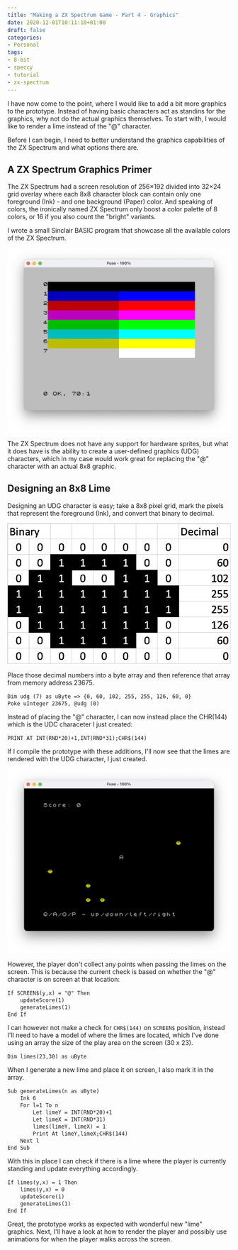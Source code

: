 ```yaml
---
title: "Making a ZX Spectrum Game - Part 4 - Graphics"
date: 2020-12-01T10:11:10+01:00
draft: false
categories:
- Personal
tags: 
- 8-bit
- speccy
- tutorial
- zx-spectrum
---
```


I have now come to the point, where I would like to add a bit more graphics to the prototype. Instead of having basic characters act as standins for the graphics, why not do the actual graphics themselves. To start with, I would like to render a lime instead of the "@" character.

Before I can begin, I need to better understand the graphics capabilities of the ZX Spectrum and what options there are.

## A ZX Spectrum Graphics Primer

The ZX Spectrum had a screen resolution of 256×192 divided into 32×24 grid overlay where each 8x8 character block can contain only one foreground (Ink) - and one background (Paper) color. And speaking of colors, the ironically named ZX Spectrum only boost a color palette of 8 colors, or 16 if you also count the "bright" variants.

I wrote a small Sinclair BASIC program that showcase all the available colors of the ZX Spectrum.

![Screenshot of all the 16 colors of the ZX Spectrum](/images/posts/colours.bas.png "Screenshot of all the 16 colors of the ZX Spectrum")

The ZX Spectrum does not have any support for hardware sprites, but what it does have is the ability to create a user-defined graphics (UDG) characters, which in my case would work great for replacing the "@" character with an actual 8x8 graphic.

## Designing an 8x8 Lime

Designing an UDG character is easy; take a 8x8 pixel grid, mark the pixels that represent the foreground (Ink), and convert that binary to decimal.

![Illustration of creating a UDG character](/images/posts/udg-lime.png "Illustration of creating a UDG character")

Place those decimal numbers into a byte array and then reference that array from memory address 23675.

```basic
Dim udg (7) as uByte => {0, 60, 102, 255, 255, 126, 60, 0}
Poke uInteger 23675, @udg (0)
```

Instead of placing the "@" character, I can now instead place the CHR(144) which is the UDC characeter I just created:

```basic
PRINT AT INT(RND*20)+1,INT(RND*31);CHR$(144)
```

If I compile the prototype with these additions, I'll now see that the limes are rendered with the UDG character, I just created.

![Screenshot of the prototype using UDG characters for graphics](/images/posts/prototype-4.png "Screenshot of the prototype using UDG characters for graphics")

However, the player don't collect any points when passing the limes on the screen. This is because the current check is based on whether the "@" character is on screen at that location:

```basic
If SCREEN$(y,x) = "@" Then
    updateScore(1)
    generateLimes(1)
End If
```
I can however not make a check for ```CHR$(144)``` on ```SCREEN$``` position, instead I'll need to have a model of where the limes are located, which I've done using an array the size of the play area on the screen (30 x 23).

```basic
Dim limes(23,30) as uByte
```

When I generate a new lime and place it on screen, I also mark it in the array.

```basic
Sub generateLimes(n as uByte)
    Ink 6
    For l=1 To n
        Let limeY = INT(RND*20)+1
        Let limeX = INT(RND*31)
        limes(limeY, limeX) = 1
        Print At limeY,limeX;CHR$(144)
    Next l
End Sub
```

With this in place I can check if there is a lime where the player is currently standing and update everything accordingly.

```basic
If limes(y,x) = 1 Then
    limes(y,x) = 0
    updateScore(1)
    generateLimes(1)
End If
```
Great, the prototype works as expected with wonderful new "lime" graphics. Next, I'll have a look at how to render the player and possibly use animations for when the player walks across the screen.